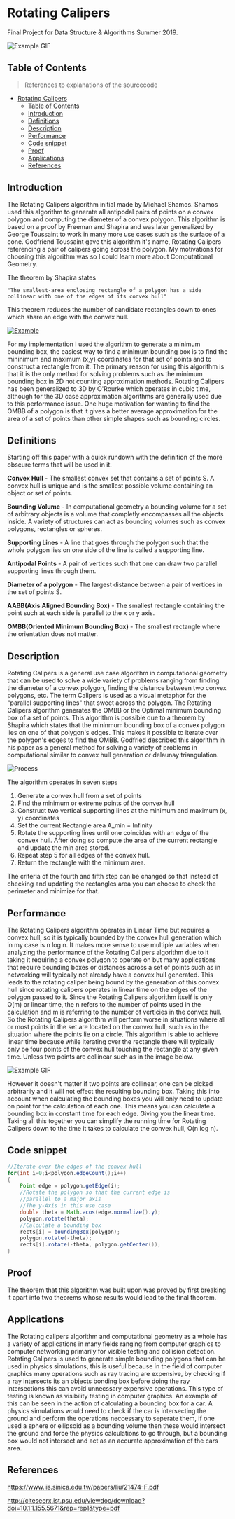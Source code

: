 # Rotating Calipers

Final Project for Data Structure & Algorithms Summer 2019.

![Example GIF](images/example.gif)

## Table of Contents

> References to explanations of the sourcecode

- [Rotating Calipers](#rotating-calipers)
  - [Table of Contents](#table-of-contents)
  - [Introduction](#introduction)
  - [Definitions](#definitions)
  - [Description](#description)
  - [Performance](#performance)
  - [Code snippet](#code-snippet)
  - [Proof](#proof)
  - [Applications](#applications)
  - [References](#references)


## Introduction

The Rotating Calipers algorithm initial made by Michael Shamos. Shamos used this algorithm to generate all antipodal pairs of points on a convex polygon and computing the diameter of a convex polygon. This algorithm is based on a proof by Freeman and Shapira and was later generalized by George Toussaint to work in many more use cases such as the surface of a cone. Godfriend Toussaint gave this algorithm it's name, Rotating Calipers referencing a pair of calipers going across the polygon. My motivations for choosing this algorithm was so I could learn more about Computational Geometry.

The theorem by Shapira states 

```
"The smallest-area enclosing rectangle of a polygon has a side collinear with one of the edges of its convex hull"
```
This theorem reduces the number of candidate rectangles down to ones which share an edge with the convex hull.

<a href=""><img src="images/exampe.gif" title="Example" alt="Example"></a>


For my implementation I used the algorithm to generate a minimum bounding box, the easiest way to find a minimum bounding box is to find the mininimum and maximum (x,y) coordinates for that set of points and to construct a rectangle from it. The primary reason for using this algorithm is that it is the only method for solving problems such as the minimum bounding box in 2D not counting approximation methods. Rotating Calipers has been generalized to 3D by O'Rourke which operates in cubic time, although for the 3D case approximation algorithms are generally used due to this performance issue. One huge motivation for wanting to find the OMBB of a polygon is that it gives a better average approximation for the area of a set of points than other simple shapes such as bounding circles.

## Definitions
Starting off this paper with a quick rundown with the definition of the more obscure terms that will be used in it.

**Convex Hull** - The smallest convex set that contains a set of points S. A convex hull is unique and is the smallest possible volume containing an object or set of points.

**Bounding Volume** - In computational geometry a bounding volume for a set of arbitrary objects is a volume that completly encompasses all the objects inside. A variety of structures can act as bounding volumes such as convex polygons, rectangles or spheres.

**Supporting Lines** - A line that goes through the polygon such that the whole polygon lies on one side of the line is called a supporting line.

**Antipodal Points** - A pair of vertices such that one can draw two parallel supporting lines through them.

**Diameter of a polygon** - The largest distance between a pair of vertices in the set of points S.

**AABB(Axis Aligned Bounding Box)** - The smallest rectangle containing the point such at each side is parallel to the x or y axis.

**OMBB(Oriented Minimum Bounding Box)** - The smallest rectangle where the orientation does not matter.

## Description

Rotating Calipers is a general use case algorithm in computational geometry that can be used to solve a wide variety
of problems ranging from finding the diameter of a convex polygon, finding the distance between two convex polygons, etc. The term Calipers is used as a visual metaphor for the "parallel supporting lines" that sweet across the polygon.
The Rotating Calipers algorithm generates the OMBB or the Optimal minimum bounding box of a set of points.
This algorithm is possible due to a theorem by Shapira which states that the mininmum bounding box of a convex polygon lies on one of
that polygon's edges. This makes it possible to iterate over the polygon's edges to find the OMBB. Godfried described this algorithm in his paper as a general method for solving a variety of problems in computational similar to convex hull generation or delaunay triangulation. 

![Process](images/rotating.bmp)

The algorithm operates in seven steps
1. Generate a convex hull from a set of points
2. Find the minimum or extreme points of the convex hull
3. Construct two vertical supporting lines at the minimum and maximum (x, y) coordinates
4. Set the current Rectangle area A_min = Infinity
5. Rotate the supporting lines until one coincides with an edge of the convex hull. After doing so compute the area of the current rectangle and update the min area stored.
6. Repeat step 5 for all edges of the convex hull.
7. Return the rectangle with the minimum area.


The criteria of the fourth and fifth step can be changed so that instead of checking and updating the rectangles area you can choose to check the perimeter and minimize for that.

## Performance

The Rotating Calipers algorithm operates in Linear Time but requires a convex hull, so it is typically bounded by the convex hull generation which in my case is n log n. It makes more sense to use multiple variables when analyzing the performance of the Rotating Calipers algorithm due to it taking it requiring a convex polygon to operate on but many applications that require bounding boxes or distances across a set of points such as in networking will typically not already have a convex hull generated. This leads to the rotating caliper being bound by the generation of this convex hull since rotating calipers operates in linear time on the edges of the polygon passed to it. Since the Rotating Calipers algorithm itself is only O(m) or linear time, the n refers to the number of points used in the calculation and m is referring to the number of verticies in the convex hull. So the Rotating Calipers algorithm will perform worse in situations where all or most points in the set are located on the convex hull, such as in the situation where the points lie on a circle. This algorithm is able to achieve linear time because while iterating over the rectangle there will typically only be four points of the convex hull touching the rectangle at any given time. Unless two points are collinear such as in the image below.

![Example GIF](images/calipers.bmp)

However it doesn't matter if two points are collinear, one can be picked arbitrarily and it will not effect the resulting bounding box. Taking this into account when calculating the bounding boxes you will only need to update on point for the calculation of each one. This means you can calculate a bounding box in constant time for each edge. Giving you the linear time. Taking all this together you can simplify the running time for Rotating Calipers down to the time it takes to calculate the convex hull, O(n log n).

## Code snippet

```java
//Iterate over the edges of the convex hull
for(int i=0;i<polygon.edgeCount();i++)
{
    Point edge = polygon.getEdge(i);
    //Rotate the polygon so that the current edge is
    //parallel to a major axis
    //The y-Axis in this use case
    double theta = Math.acos(edge.normalize().y);
    polygon.rotate(theta);
    //Calculate a bounding box
    rects[i] = boundingBox(polygon);
    polygon.rotate(-theta);
    rects[i].rotate(-theta, polygon.getCenter());
}
```

## Proof

The theorem that this algorithm was built upon was proved by first breaking it apart into two theorems whose results would lead to the final theorem.


## Applications

The Rotating calipers algorithm and computational geometry as a whole has a variety of applications in many fields ranging from computer graphics to computer networking primarily for visible testing and collision detection. Rotating Calipers is used to generate simple bounding polygons that can be used in physics simulations, this is useful because in the field of computer graphics many operations such as ray tracing are expensive, by checking if a ray intersects its an objects bonding box before doing the ray intersections this can avoid unnecssary expensive operations. This type of testing is known as visibility testing in computer graphics. An example of this can be seen in the action of calculating a bounding box for a car. A physics simulations would need to check if the car is intersecting the ground and perform the operations neccessary to seperate them, if one used a sphere or ellipsoid as a bounding volume then these would intersect the ground and force the physics calculations to go through, but a bounding box would not intersect and act as an accurate approximation of the cars area.

## References

https://www.iis.sinica.edu.tw/papers/liu/21474-F.pdf

http://citeseerx.ist.psu.edu/viewdoc/download?doi=10.1.1.155.5671&rep=rep1&type=pdf